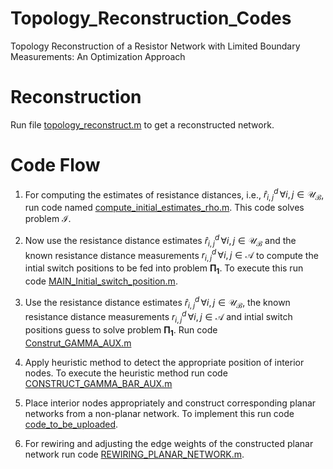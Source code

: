 
# Topology_Reconstruction_Codes
Topology Reconstruction of a Resistor Network with Limited Boundary Measurements: An Optimization Approach <br>
# Reconstruction
Run file [topology_reconstruct.m]() to get a reconstructed network.
# Code Flow
1. For computing the estimates of resistance distances, i.e., $\hat{r}^d_{i,j}\,\forall i,j \in \mathcal{U_B}$, run code named [compute_initial_estimates_rho.m](https://github.com/ShivanB/Topology_Reconstruction_Codes/blob/main/Resistance_Distance_Estimates/compute_intial_estimates_rho.m). This code solves problem $\mathcal{I}$.

2. Now use the resistance distance estimates $\hat{r}^d_{i,j}\,\forall i,j \in \mathcal{U_B}$ and the known resistance distance measurements $r^d_{i,j}\,\forall i,j \in \mathcal{A}$ to compute the intial switch positions to be fed into problem $\mathbf{\Pi_1}$. To execute this run code [MAIN_Initial_switch_position.m](https://github.com/ShivanB/Topology_Reconstruction_Codes/blob/main/A_INITIAL_GUESS_COMPUTE_FOR_GAMMA_AUX/MAIN_Initial_switch_position.m).

3. Use the resistance distance estimates $\hat{r}^d_{i,j}\,\forall i,j \in \mathcal{U_B}$, the known resistance distance measurements $r^d_{i,j}\,\forall i,j \in \mathcal{A}$ and intial switch positions guess to solve problem $\mathbf{\Pi_1}$. Run code [Construt_GAMMA_AUX.m](https://github.com/ShivanB/Topology_Reconstruction_Codes/blob/main/B_CONSTRUCTING_GAMMA_AUX/REFORMULATED_CODE_FINAL_best/Construt_GAMMA_AUX.m)

3. Apply heuristic method to detect the appropriate position of interior nodes. To execute the heuristic method run code [CONSTRUCT_GAMMA_BAR_AUX.m](https://github.com/ShivanB/Topology_Reconstruction_Codes/blob/main/C_INTERIOR_NODES_HEURISTICS/CONSTRUCT_GAMMA_BAR_AUX.m)

4. Place interior nodes appropriately and construct corresponding planar networks from a non-planar network. To implement this run code [code_to_be_uploaded]().

5. For rewiring and adjusting the edge weights of the constructed planar network run code [REWIRING_PLANAR_NETWORK.m](https://github.com/ShivanB/Topology_Reconstruction_Codes/blob/main/E_REWIRING_AFTER_PLANAR_NETWORK_CONSTRUCTION/REWIRING_PLANAR_NETWORK.m).


